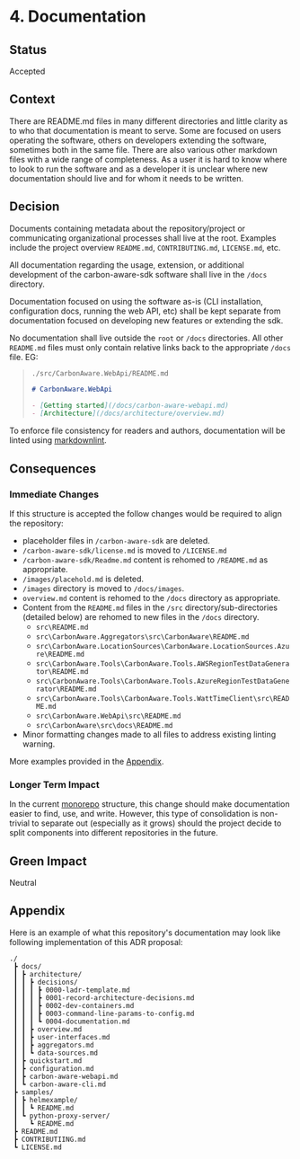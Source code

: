 # 4. Documentation

## Status

Accepted

## Context

There are README.md files in many different directories and little clarity as to
who that documentation is meant to serve. Some are focused on users operating
the software, others on developers extending the software, sometimes both in the
same file. There are also various other markdown files with a wide range of
completeness. As a user it is hard to know where to look to run the software and
as a developer it is unclear where new documentation should live and for whom it
needs to be written.

## Decision

Documents containing metadata about the repository/project or communicating
organizational processes shall live at the root. Examples include the project
overview `README.md`, `CONTRIBUTING.md`, `LICENSE.md`, etc.

All documentation regarding the usage, extension, or additional development of
the carbon-aware-sdk software shall live in the `/docs` directory.

Documentation focused on using the software as-is (CLI installation,
configuration docs, running the web API, etc) shall be kept separate from
documentation focused on developing new features or extending the sdk.

No documentation shall live outside the `root` or `/docs` directories. All other
`README.md` files must only contain relative links back to the appropriate
`/docs` file. EG:

> `./src/CarbonAware.WebApi/README.md`
>
> ```markdown
> # CarbonAware.WebApi
>
> - [Getting started](/docs/carbon-aware-webapi.md)
> - [Architecture](/docs/architecture/overview.md)
> ```

To enforce file consistency for readers and authors, documentation will be
linted using
[markdownlint](https://github.com/DavidAnson/markdownlint/tree/main).

## Consequences

### Immediate Changes

If this structure is accepted the follow changes would be required to align the
repository:

- placeholder files in `/carbon-aware-sdk` are deleted.
- `/carbon-aware-sdk/license.md` is moved to `/LICENSE.md`
- `/carbon-aware-sdk/Readme.md` content is rehomed to `/README.md` as
  appropriate.
- `/images/placehold.md` is deleted.
- `/images` directory is moved to `/docs/images`.
- `overview.md` content is rehomed to the `/docs` directory as
  appropriate.
- Content from the `README.md` files in the `/src` directory/sub-directories
  (detailed below) are rehomed to new files in the `/docs` directory.
  - `src\README.md`
  - `src\CarbonAware.Aggregators\src\CarbonAware\README.md`
  - `src\CarbonAware.LocationSources\CarbonAware.LocationSources.Azure\README.md`
  - `src\CarbonAware.Tools\CarbonAware.Tools.AWSRegionTestDataGenerator\README.md`
  - `src\CarbonAware.Tools\CarbonAware.Tools.AzureRegionTestDataGenerator\README.md`
  - `src\CarbonAware.Tools\CarbonAware.Tools.WattTimeClient\src\README.md`
  - `src\CarbonAware.WebApi\src\README.md`
  - `src\CarbonAware\src\docs\README.md`
- Minor formatting changes made to all files to address existing linting
  warning.

More examples provided in the [Appendix](#appendix).

### Longer Term Impact

In the current [monorepo](https://en.wikipedia.org/wiki/Monorepo) structure,
this change should make documentation easier to find, use, and write. However,
this type of consolidation is non-trivial to separate out (especially as it
grows) should the project decide to split components into different repositories
in the future.

## Green Impact

Neutral

## Appendix

Here is an example of what this repository's documentation may look like
following implementation of this ADR proposal:

```text
./
 ┣ docs/
 ┃ ┣ architecture/
 ┃ ┃ ┣ decisions/
 ┃ ┃ ┃ ┣ 0000-ladr-template.md
 ┃ ┃ ┃ ┣ 0001-record-architecture-decisions.md
 ┃ ┃ ┃ ┣ 0002-dev-containers.md
 ┃ ┃ ┃ ┣ 0003-command-line-params-to-config.md
 ┃ ┃ ┃ ┗ 0004-documentation.md
 ┃ ┃ ┣ overview.md
 ┃ ┃ ┣ user-interfaces.md
 ┃ ┃ ┣ aggregators.md
 ┃ ┃ ┗ data-sources.md
 ┃ ┣ quickstart.md
 ┃ ┣ configuration.md
 ┃ ┣ carbon-aware-webapi.md
 ┃ ┗ carbon-aware-cli.md
 ┣ samples/
 ┃ ┣ helmexample/
 ┃ ┃ ┗ README.md
 ┃ ┗ python-proxy-server/
 ┃   ┗ README.md
 ┣ README.md
 ┣ CONTRIBUTIING.md
 ┗ LICENSE.md
```
